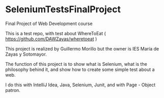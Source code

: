 # SeleniumTestsFinalProject
Final Project of Web Development course 

This is a test repo, with test about WhereToEat ( https://github.com/DAWZayas/wheretoeat )

This project is realized by Guillermo Morillo but the owner is IES María de Zayas y Sotomayor.

The function of this project is to show what is Selenium, what is the philosophy behind it,
and show how to create some simple test about a web.

I do this with IntelliJ Idea, Java, Selenium, Junit, and with Page - Object patron.
